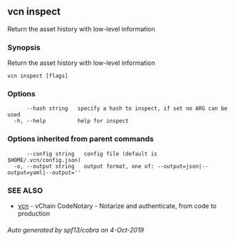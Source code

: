 ## vcn inspect

Return the asset history with low-level information

### Synopsis

Return the asset history with low-level information

```
vcn inspect [flags]
```

### Options

```
      --hash string   specify a hash to inspect, if set no ARG can be used
  -h, --help          help for inspect
```

### Options inherited from parent commands

```
      --config string   config file (default is $HOME/.vcn/config.json)
  -o, --output string   output format, one of: --output=json|--output=yaml|--output=''
```

### SEE ALSO

* [vcn](vcn.md)	 - vChain CodeNotary - Notarize and authenticate, from code to production

###### Auto generated by spf13/cobra on 4-Oct-2019

